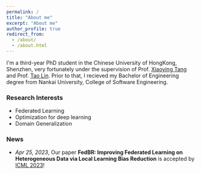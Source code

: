 ```yaml
---
permalink: /
title: "About me"
excerpt: "About me"
author_profile: true
redirect_from: 
  - /about/
  - /about.html
---
```


I'm a third-year PhD student in the Chinese University of HongKong, Shenzhen, very fortunately under the supervision of Prof. [Xiaoying Tang](https://sse.cuhk.edu.cn/en/faculty/tangxiaoying) and Prof. [Tao Lin](https://tlin-taolin.github.io/). Prior to that, I recieved my Bachelor of Engineering degree from Nankai University, College of Software Engineering.

### Research Interests

- Federated Learning
- Optimization for deep learning
- Domain Generalization

### News

- *Apr 25, 2023*, Our paper **FedBR: Improving Federated Learning on Heterogeneous Data via Local Learning Bias Reduction** is accepted by [ICML 2023](https://icml.cc/#)!

